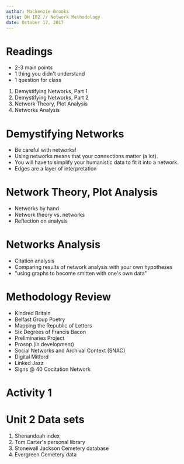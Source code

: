 ```yaml
---
author: Mackenzie Brooks
title: DH 102 // Network Methodology 
date: October 17, 2017
---
```


# Readings

* 2-3 main points
* 1 thing you didn't understand
* 1 question for class


1. Demystifying Networks, Part 1
2. Demystifying Networks, Part 2
3. Network Theory, Plot Analysis
4. Networks Analysis


# Demystifying Networks
* Be careful with networks!
* Using networks means that your connections matter (a lot).
* You will have to simplify your humanistic data to fit it into a network.
* Edges are a layer of interpretation

# Network Theory, Plot Analysis

* Networks by hand
* Network theory vs. networks
* Reflection on analysis

# Networks Analysis
* Citation analysis
* Comparing results of network analysis with your own hypotheses
* "using graphs to become smitten with one's own data"

# Methodology Review
* Kindred Britain
* Belfast Group Poetry
* Mapping the Republic of Letters
* Six Degrees of Francis Bacon
* Preliminaries Project
* Prosop (in development)
* Social Networks and Archival Context (SNAC)
* Digital Mitford
* Linked Jazz
* Signs @ 40 Cocitation Network

# Activity 1

# Unit 2 Data sets
1. Shenandoah index
2. Tom Carter's personal library
3. Stonewall Jackson Cemetery database
4. Evergreen Cemetery data





